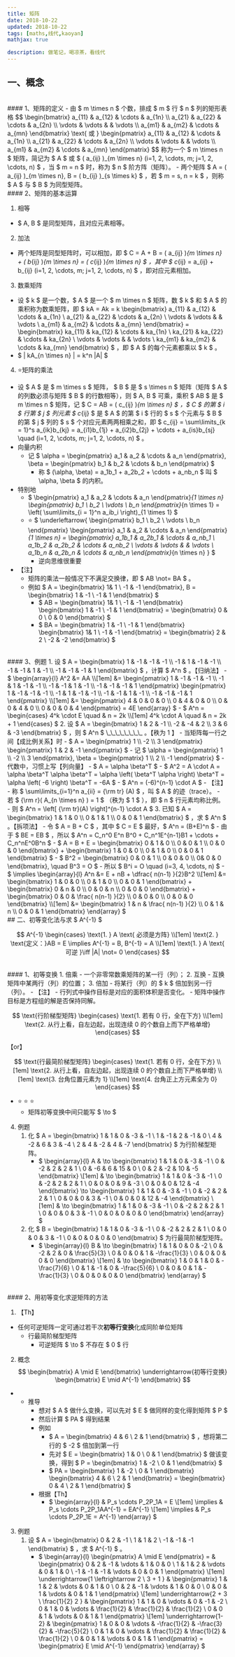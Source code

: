 ```yaml
---
title: 矩阵
date: 2018-10-22
updated: 2018-10-22
tags: [maths,线代,kaoyan]
mathjax: true

description: 做笔记，喝凉茶，看线代
---
```


## 一、概念


<br>
#### 1、矩阵的定义
- 由 $ m \times n $ 个数，排成 $ m $ 行 $ n $ 列的矩形表格 
$$
\begin{bmatrix} 
  a_{11} & a_{12} & \cdots & a_{1n} \\ 
  a_{21} & a_{22} & \cdots & a_{2n} \\ 
  \vdots & \vdots & & \vdots \\ 
  a_{m1} & a_{m2} & \cdots & a_{mn} 
\end{bmatrix} 
\text{ 或 } 
\begin{pmatrix} 
  a_{11} & a_{12} & \cdots & a_{1n} \\ 
  a_{21} & a_{22} & \cdots & a_{2n} \\ 
  \vdots & \vdots & & \vdots \\ 
  a_{m1} & a_{m2} & \cdots & a_{mn} 
\end{pmatrix} 
$$
称为一个 $ m \times n $ 矩阵，简记为 $ A $ 或 $ ( a_{ij} )_{m \times n} (i=1, 2, \cdots, m; j=1, 2, \cdots, n) $ ，当 $ m = n $ 时，称为 $ n $ 阶方阵（矩阵）。
- 两个矩阵 $ A = ( a_{ij} )_{m \times n}, B = ( b_{ij} )_{s \times k} $ ，若 $ m = s, n = k $ ，则称 $ A $ 与 $ B $ 为同型矩阵。


<br>
#### 2、矩阵的基本运算

1. 相等
  - $ A, B $ 是同型矩阵，且对应元素相等。
2. 加法
  - 两个矩阵是同型矩阵时，可以相加，即 $ C = A + B = ( a_{ij} )_{m \times n} + ( b_{ij} )_{m \times n} = ( c_{ij} )_{m \times n} $ ，其中 $ c_{ij} = a_{ij} + b_{ij} (i=1, 2, \cdots, m; j=1, 2, \cdots, n) $ ，即对应元素相加。
3. 数乘矩阵
  - 设 $ k $ 是一个数，$ A $ 是一个 $ m \times n $ 矩阵，数 $ k $ 和 $ A $ 的乘积称为数乘矩阵，即 $ kA = Ak = k \begin{bmatrix}  a_{11} & a_{12} & \cdots & a_{1n} \\  a_{21} & a_{22} & \cdots & a_{2n} \\  \vdots & \vdots & & \vdots \\  a_{m1} & a_{m2} & \cdots & a_{mn} \end{bmatrix} = \begin{bmatrix}  ka_{11} & ka_{12} & \cdots & ka_{1n} \\  ka_{21} & ka_{22} & \cdots & ka_{2n} \\  \vdots & \vdots & & \vdots \\  ka_{m1} & ka_{m2} & \cdots & ka_{mn} \end{bmatrix} $ ，即 $ A $ 的每个元素都乘以 $ k $ 。
  - $ | kA_{n \times n} | = k^n |A| $ 
4. ⭐️矩阵的乘法
  - 设 $ A $ 是 $ m \times s $ 矩阵， $ B $ 是 $ s \times n $ 矩阵（矩阵 $ A $ 的列数必须与矩阵 $ B $ 的行数相等），则 $ A, B $ 可乘，乘积 $ AB $ 是 $ m \times n $ 矩阵，记 $ C = AB = ( c_{ij} )_{m \times n} $ ，$ C $ 的第 $ i $ 行第 $ j $ 列元素 $ c_{ij} $ 是 $ A $ 的第 $ i $ 行的 $ s $ 个元素与 $ B $ 的第 $ j $ 列的 $ s $ 个对应元素两两相乘之和，即 $ c_{ij} = \sum\limits_{k = 1}^s a_{ik}b_{kj} = a_{i1}b_{1j} + a_{i2}b_{2j} + \cdots + a_{is}b_{sj} \quad (i=1, 2, \cdots, m; j=1, 2, \cdots, n) $ 。
  - 向量内积
    - 记 $ \alpha = \begin{pmatrix} a_1 & a_2 & \cdots & a_n \end{pmatrix}, \beta = \begin{pmatrix} b_1 & b_2 & \cdots & b_n \end{pmatrix} $ 
      - 称 $ (\alpha, \beta) = a_1b_1 + a_2b_2 + \cdots + a_nb_n $ 叫 $ \alpha, \beta $ 的内积。
  - 特别地
    - $ \begin{pmatrix} a_1 & a_2 & \cdots & a_n \end{pmatrix}_{1 \times n} \begin{pmatrix} b_1 \\ b_2 \\ \vdots \\ b_n \end{pmatrix}_{n \times 1} = \left( \sum\limits_{i = 1}^n a_ib_i \right)_{1 \times 1} $ 
    - ⭐️ $ \underleftarrow{ \begin{pmatrix} b_1 \\ b_2 \\ \vdots \\ b_n \end{pmatrix} \begin{pmatrix} a_1 & a_2 & \cdots & a_n \end{pmatrix}_{1 \times n} = \begin{pmatrix} a_1b_1 & a_2b_1 & \cdots & a_nb_1 \\ a_1b_2 & a_2b_2 & \cdots & a_nb_2 \\ \vdots & \vdots & & \vdots \\ a_1b_n & a_2b_n & \cdots & a_nb_n \end{pmatrix}_{n \times n} } $ 
      - 逆向思维很重要
  - 【注】
    - 矩阵的乘法一般情况下不满足交换律，即 $ AB \not= BA $ 。
    - 例如 $ A = \begin{bmatrix} 1& 1 \\ -1 & -1 \end{bmatrix}, B = \begin{bmatrix} 1 & -1 \\ -1 & 1 \end{bmatrix} $ 
      - $ AB = \begin{bmatrix} 1& 1 \\ -1 & -1 \end{bmatrix} \begin{bmatrix} 1 & -1 \\ -1 & 1 \end{bmatrix} = \begin{bmatrix} 0 & 0 \\ 0 & 0 \end{bmatrix} $ 
      - $ BA = \begin{bmatrix} 1 & -1 \\ -1 & 1 \end{bmatrix} \begin{bmatrix} 1& 1 \\ -1 & -1 \end{bmatrix} = \begin{bmatrix} 2 & 2 \\ -2 & -2 \end{bmatrix} $ 


<br>
#### 3、例题
1. 设 $ A = \begin{bmatrix} 1 & -1 & -1 & -1 \\ -1 & 1 & -1 & -1 \\ -1 & -1 & 1 & -1 \\ -1 & -1 & -1 & 1 \end{bmatrix} $ ，计算 $ A^n $ 。【归纳法】
  - $ \begin{array}{l} A^2 &= AA \\[1em] &= \begin{pmatrix} 1 & -1 & -1 & -1 \\ -1 & 1 & -1 & -1 \\ -1 & -1 & 1 & -1 \\ -1 & -1 & -1 & 1 \end{pmatrix} \begin{pmatrix} 1 & -1 & -1 & -1 \\ -1 & 1 & -1 & -1 \\ -1 & -1 & 1 & -1 \\ -1 & -1 & -1 & 1 \end{pmatrix} \\[1em] &= \begin{pmatrix} 4 & 0 & 0 & 0 \\ 0 & 4 & 0 & 0 \\ 0 & 0 & 4 & 0 \\ 0 & 0 & 0 & 4 \end{pmatrix} = 4E \end{array} $ 
   - $ A^n = \begin{cases} 4^k \cdot E \quad & n = 2k \\[1em] 4^k \cdot A \quad & n = 2k + 1 \end{cases} $
2. 设 $ A = \begin{bmatrix} 1 & 2 & -1 \\ -2 & -4 & 2 \\ 3 & 6 & -3 \end{bmatrix} $ ，则 $ A^n $ \_\_\_\_\_\_\_\_ 。【秩为 1 】
  - 当矩阵每一行之间【成比例关系】时
    - $ A = \begin{pmatrix} 1 \\ -2 \\ 3 \end{pmatrix} \begin{pmatrix} 1 & 2 & -1 \end{pmatrix} $ 
  - 记 $ \alpha = \begin{pmatrix} 1 \\ -2 \\ 3 \end{pmatrix}, \beta = \begin{pmatrix} 1 \\ 2 \\ -1 \end{pmatrix} $ 
    - 代数中，习惯上写【列向量】
    - $ A = \alpha \beta^T $ 
  - $ A^2 = A \cdot A = \alpha \beta^T \alpha \beta^T = \alpha \left( \beta^T \alpha \right) \beta^T = \alpha \left( -6 \right) \beta^T = -6A $ 
  - $ A^n = (-6)^{n-1} \cdot A $
  - 【注】
    - 称 $ \sum\limits_{i=1}^n a_{ii} = {\rm tr} (A) $ ，叫 $ A $ 的迹（trace）。
    - 若 $ {\rm r}( A_{n \times n} ) = 1 $ （秩为 $ 1 $ ），即 $ n $ 行元素均称比例。
      - 则 $ A^n = \left[ {\rm tr}(A) \right]^{n-1} \cdot A $ 
3. 已知 $ A = \begin{bmatrix} 1 & 1 & 0 \\ 0 & 1 & 1 \\ 0 & 0 & 1 \end{bmatrix} $ ，求 $ A^n $ 。【拆项法】
  - 令 $ A = B + C $ ，其中 $ C = E $ 最好，$ A^n = (B+E)^n $ 
    - 由于 $ BE = EB $ ，所以 $ A^n = C_n^0 E^n B^0 + C_n^1E^{n-1}B1 + \cdots + C_n^nE^0B^n $ 
  - $ A = B + E = \begin{bmatrix} 0 & 1 & 0 \\ 0 & 0 & 1 \\ 0 & 0 & 0 \end{bmatrix} + \begin{bmatrix} 1 & 0 & 0 \\ 0 & 1 & 0 \\ 0 & 0 & 1 \end{bmatrix} $ 
  - $ B^2 = \begin{bmatrix} 0 & 0 & 1 \\ 0 & 0 & 0 \\ 0& 0 & 0 \end{bmatrix}, \quad B^3 = O $ 
  - 所以 $ B^i = O \quad (i=3, 4, \cdots, n) $ 
  - $ \implies \begin{array}{l} A^n &= E + nB + \dfrac{ n(n-1) }{2}B^2 \\[1em] &= \begin{bmatrix} 1 & 0 & 0 \\ 0 & 1 & 0 \\ 0 & 0 & 1 \end{bmatrix} + \begin{bmatrix} 0 & n & 0 \\ 0 & 0 & n \\ 0 & 0 & 0 \end{bmatrix} + \begin{bmatrix} 0 & 0 & \frac{ n(n-1) }{2} \\ 0 & 0 & 0 \\ 0 & 0 & 0 \end{bmatrix} \\[1em] &= \begin{bmatrix} 1 & n & \frac{ n(n-1) }{2} \\ 0 & 1 & n \\ 0 & 0 & 1 \end{bmatrix} \end{array} $ 


<br>
## 二、初等变化法与求 $ A^{-1} $

$$
A^{-1} 
\begin{cases} 
  \text{1. } A \text{ 必须是方阵} \\[1em]
  \text{2. } \text{定义：}AB = E \implies A^{-1} = B, B^{-1} = A \\[1em]
  \text{1. } A \text{ 可逆 }\iff |A| \not= 0 
\end{cases}
$$


<br>
#### 1、初等变换
1. 倍乘
   - 一个非零常数乘矩阵的某一行（列）；
2. 互换
   - 互换矩阵中某两行（列）的位置；
3. 倍加
   - 将某行（列）的 $ k $ 倍加到另一行（列）。
- 【注】
  - 行列式中操作目标是对应的面积体积是否变化。
  - 矩阵中操作目标是方程组的解是否保持同解。

$$
\text{行阶梯型矩阵}
\begin{cases}
  \text{1. 若有 0 行，全在下方} \\[1em]
  \text{2. 从行上看，自左边起，出现连续 0 的个数自上而下严格单增}
\end{cases}
$$

【or】

$$
\text{行最简阶梯型矩阵}
\begin{cases}
  \text{1. 若有 0 行，全在下方} \\[1em]
  \text{2. 从行上看，自左边起，出现连续 0 的个数自上而下严格单增} \\[1em]
  \text{3. 台角位置元素为 1} \\[1em]
  \text{4. 台角正上方元素全为 0}
\end{cases}
$$

- :star: :star: :star: 
  - 矩阵初等变换中间只能写 $ \to $ 

4. 例题
   1. 化 $ A = \begin{bmatrix} 1 & 1 & 0 & -3 & -1 \\ 1 & -1 & 2 & -1 & 0 \\ 4 & -2 & 6 & 3 & -4 \\ 2 & 4 & -2 & 4 & -7 \end{bmatrix} $ 为行阶梯型矩阵。
      - $ \begin{array}{l} A & \to \begin{bmatrix} 1 & 1 & 0 & -3 & -1 \\ 0 & -2 & 2 & 2 & 1 \\ 0 & -6 & 6 & 15 & 0 \\ 0 & 2 & -2 & 10 & -5 \end{bmatrix} \\[1em] & \to \begin{bmatrix} 1 & 1 & 0 & -3 & -1 \\ 0 & -2 & 2 & 2 & 1 \\ 0 & 0 & 0 & 9 & -3 \\ 0 & 0 & 0 & 12 & -4 \end{bmatrix} \to \begin{bmatrix} 1 & 1 & 0 & -3 & -1 \\ 0 & -2 & 2 & 2 & 1 \\ 0 & 0 & 0 & 3 & -1 \\ 0 & 0 & 0 & 12 & -4 \end{bmatrix} \\[1em] & \to \begin{bmatrix} 1 & 1 & 0 & -3 & -1 \\ 0 & -2 & 2 & 2 & 1 \\ 0 & 0 & 0 & 3 & -1 \\ 0 & 0 & 0 & 0 & 0 \end{bmatrix} \end{array} $ 
   2. 化 $ B = \begin{bmatrix} 1 & 1 & 0 & -3 & -1 \\ 0 & -2 & 2 & 2 & 1 \\ 0 & 0 & 0 & 3 & -1 \\ 0 & 0 & 0 & 0 & 0 \end{bmatrix} $ 为行最简阶梯型矩阵。
      - $ \begin{array}{l} B & \to \begin{bmatrix} 1 & 1 & 0 & 0 & -2 \\ 0 & -2 & 2 & 0 & \frac{5}{3} \\ 0 & 0 & 0 & 1 & -\frac{1}{3} \\ 0 & 0 & 0 & 0 & 0 \end{bmatrix} \\[1em] & \to \begin{bmatrix} 1 & 0 & 1 & 0 & -\frac{7}{6} \\ 0 & 1 & -1 & 0 & -\frac{5}{6}  \\ 0 & 0 & 0 & 1 & -\frac{1}{3} \\ 0 & 0 & 0 & 0 & 0 \end{bmatrix} \end{array} $ 


<br>
#### 2、用初等变化求逆矩阵的方法

1. 【Th】
  - 任何可逆矩阵一定可通过若干次**初等行变换**化成同阶单位矩阵
    - 行最简阶梯型矩阵
      - 可逆矩阵 $ \to $ 不存在 $ 0 $ 行

2. 概念
$$
\begin{bmatrix}
  A \mid E
\end{bmatrix}
\underrightarrow{初等行变换}
\begin{bmatrix}
  E \mid A^{-1}
\end{bmatrix}
$$

- - 推导
    - 想对 $ A $ 做什么变换，可以先对 $ E $ 做同样的变化得到矩阵 $ P $ 
    - 然后计算 $ PA $ 得到结果
    - 例如
      - $ A = \begin{bmatrix} 4 & 6 \\ 2 & 1 \end{bmatrix} $ ，想将第二行的 $ -2 $ 倍加到第一行
      - 先对 $ E = \begin{bmatrix} 1 & 0 \\ 0 & 1 \end{bmatrix} $ 做该变换，得到 $ P = \begin{bmatrix} 1 & -2 \\ 0 & 1 \end{bmatrix} $ 
      - $ PA = \begin{bmatrix} 1 & -2 \\ 0 & 1 \end{bmatrix} \begin{bmatrix} 4 & 6 \\ 2 & 1 \end{bmatrix} = \begin{bmatrix} 0 & 4 \\ 2 & 1 \end{bmatrix} $ 
    - 根据【Th】
      - $ \begin{array}{l} & P_s \cdots P_2P_1A = E \\[1em] \implies & P_s \cdots P_2P_1AA^{-1} = EA^{-1} \\[1em] \implies & P_s \cdots P_2P_1E = A^{-1} \end{array} $

3. 例题
   1. 设 $ A = \begin{bmatrix} 0 & 2 & -1 \\ 1 & 1 & 2 \\ -1 & -1 & -1 \end{bmatrix} $ ，求 $ A^{-1} $ 。
      - $ \begin{array}{l} \begin{pmatrix} A \mid E \end{pmatrix} = & \begin{pmatrix} 0 & 2 & -1 & \vdots & 1 & 0 & 0 \\ 1 & 1 & 2 & \vdots & 0 & 1 & 0 \\ -1 & -1 & -1 & \vdots & 0 & 0 & 1 \end{pmatrix} \\[1em] \underrightarrow{1 \leftrightarrow 2 \\ 3 + 1 } & \begin{pmatrix} 1 & 1 & 2 & \vdots & 0 & 1 & 0 \\ 0 & 2 & -1 & \vdots & 1 & 0 & 0 \\ 0 & 0 & 1 & \vdots & 0 & 1 & 1 \end{pmatrix} \\[1em] \underrightarrow{2 + 3 \\ \frac{1}{2} 2 } & \begin{pmatrix} 1 & 1 & 0 & \vdots & 0 & -1 & -2 \\ 0 & 1 & 0 & \vdots & \frac{1}{2} & \frac{1}{2} & \frac{1}{2} \\ 0 & 0 & 1 & \vdots & 0 & 1 & 1 \end{pmatrix} \\[1em] \underrightarrow{1-2} & \begin{pmatrix} 1 & 0 & 0 & \vdots & -\frac{1}{2} & -\frac{3}{2} & -\frac{5}{2} \\ 0 & 1 & 0 & \vdots & \frac{1}{2} & \frac{1}{2} & \frac{1}{2} \\ 0 & 0 & 1 & \vdots & 0 & 1 & 1 \end{pmatrix} = \begin{pmatrix} E \mid A^{-1} \end{pmatrix} \end{array} $ 




